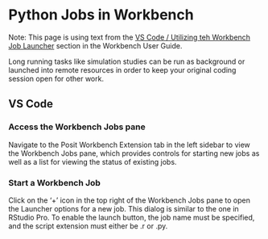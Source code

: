 # Python Jobs in Workbench

Note: This page is using text from the [VS Code / Utilizing teh Workbench Job Launcher](https://docs.posit.co/ide/server-pro/user/vs-code/guide/workbench-jobs.html) section in the Workbench User Guide. 

Long running tasks like simulation studies can be run as background or launched into remote resources in order to keep your original coding session open for other work.

## VS Code 

### Access the Workbench Jobs pane

Navigate to the Posit Workbench Extension tab in the left sidebar to view the Workbench Jobs pane, which provides controls for starting new jobs as well as a list for viewing the status of existing jobs.

### Start a Workbench Job

Click on the ‘+’ icon in the top right of the Workbench Jobs pane to open the Launcher options for a new job. This dialog is similar to the one in RStudio Pro. To enable the launch button, the job name must be specified, and the script extension must either be .r or .py.



